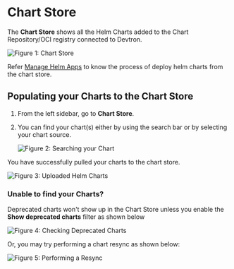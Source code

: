 # Chart Store

The **Chart Store** shows all the Helm Charts added to the Chart Repository/OCI registry connected to Devtron.

![Figure 1: Chart Store](https://devtron-public-asset.s3.us-east-2.amazonaws.com/images/deploy-chart/overview-of-charts/chart-store-main.jpg)

Refer [Manage Helm Apps](../helm-apps.md) to know the process of deploy helm charts from the chart store.


## Populating your Charts to the Chart Store

1. From the left sidebar, go to **Chart Store**.

2. You can find your chart(s) either by using the search bar or by selecting your chart source.

    ![Figure 2: Searching your Chart](https://devtron-public-asset.s3.us-east-2.amazonaws.com/images/use-cases/oci-pull/chart-search.jpg)

You have successfully pulled your charts to the chart store.

![Figure 3: Uploaded Helm Charts](https://devtron-public-asset.s3.us-east-2.amazonaws.com/images/use-cases/oci-pull/chart-list.jpg)

### Unable to find your Charts?

Deprecated charts won't show up in the Chart Store unless you enable the **Show deprecated charts** filter as shown below

![Figure 4: Checking Deprecated Charts](https://devtron-public-asset.s3.us-east-2.amazonaws.com/images/use-cases/oci-pull/deprecated.jpg)

Or, you may try performing a chart resync as shown below:

![Figure 5: Performing a Resync](https://devtron-public-asset.s3.us-east-2.amazonaws.com/images/use-cases/oci-pull/chart-sync.jpg)

